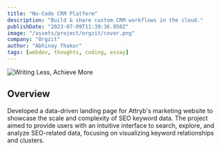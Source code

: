```yaml
---
title: "No-Code CRM Platform"
description: "Build & share custom CRM workflows in the cloud."
publishDate: "2023-07-09T11:39:36.050Z"
image: "/assets/project/orgzit/cover.png"
company: "Orgzit"
author: "Abhinay Thakur"
tags: [webdev, thoughts, coding, essay]
---
```


![Writing Less, Achieve More](/assets/project/orgzit/cover.png)


## Overview

Developed a data-driven landing page for Attryb's marketing website to showcase the scale and complexity of SEO keyword data. The project aimed to provide users with an intuitive interface to search, explore, and analyze SEO-related data, focusing on visualizing keyword relationships and clusters.

<p style="margin: auto -25rem !important"><img src="/assets/project/orgzit/raw/1.png" alt="Screenshot" class="project-screenshot"></p>
<p style="margin: auto -25rem !important"><img src="/assets/project/orgzit/raw/2.png" alt="Screenshot" class="project-screenshot"></p>
<p style="margin: auto -25rem !important"><img src="/assets/project/orgzit/raw/3.png" alt="Screenshot" class="project-screenshot"></p>
<p style="margin: auto -25rem !important"><img src="/assets/project/orgzit/raw/4.png" alt="Screenshot" class="project-screenshot"></p>
<p style="margin: auto -25rem !important"><img src="/assets/project/orgzit/raw/5.png" alt="Screenshot" class="project-screenshot"></p>
<p style="margin: auto -25rem !important"><img src="/assets/project/orgzit/raw/6.png" alt="Screenshot" class="project-screenshot"></p>
<p style="margin: auto -25rem !important"><img src="/assets/project/orgzit/raw/7.png" alt="Screenshot" class="project-screenshot"></p>
<p style="margin: auto -25rem !important"><img src="/assets/project/orgzit/raw/8.png" alt="Screenshot" class="project-screenshot"></p>
<p style="margin: auto -25rem !important"><img src="/assets/project/orgzit/raw/9.png" alt="Screenshot" class="project-screenshot"></p>
<p style="margin: auto -25rem !important"><img src="/assets/project/orgzit/raw/10.png" alt="Screenshot" class="project-screenshot"></p>
<p style="margin: auto -25rem !important"><img src="/assets/project/orgzit/raw/11.png" alt="Screenshot" class="project-screenshot"></p>
<p style="margin: auto -25rem !important"><img src="/assets/project/orgzit/raw/12.png" alt="Screenshot" class="project-screenshot"></p>
<p style="margin: auto -25rem !important"><img src="/assets/project/orgzit/raw/13.png" alt="Screenshot" class="project-screenshot"></p>
<p style="margin: auto -25rem !important"><img src="/assets/project/orgzit/raw/14.png" alt="Screenshot" class="project-screenshot"></p>
<p style="margin: auto -25rem !important"><img src="/assets/project/orgzit/raw/15.png" alt="Screenshot" class="project-screenshot"></p>
<p style="margin: auto -25rem !important"><img src="/assets/project/orgzit/raw/16.png" alt="Screenshot" class="project-screenshot"></p>
<p style="margin: auto -25rem !important"><img src="/assets/project/orgzit/raw/17.png" alt="Screenshot" class="project-screenshot"></p>
<p style="margin: auto -25rem !important"><img src="/assets/project/orgzit/raw/18.png" alt="Screenshot" class="project-screenshot"></p>
<p style="margin: auto -25rem !important"><img src="/assets/project/orgzit/raw/19.png" alt="Screenshot" class="project-screenshot"></p>
<p style="margin: auto -25rem !important"><img src="/assets/project/orgzit/raw/20.png" alt="Screenshot" class="project-screenshot"></p>
<p style="margin: auto -25rem !important"><img src="/assets/project/orgzit/raw/21.png" alt="Screenshot" class="project-screenshot"></p>
<p style="margin: auto -25rem !important"><img src="/assets/project/orgzit/raw/22.png" alt="Screenshot" class="project-screenshot"></p>
<p style="margin: auto -25rem !important"><img src="/assets/project/orgzit/raw/23.png" alt="Screenshot" class="project-screenshot"></p>
<p style="margin: auto -25rem !important"><img src="/assets/project/orgzit/raw/24.png" alt="Screenshot" class="project-screenshot"></p>
<p style="margin: auto -25rem !important"><img src="/assets/project/orgzit/raw/25.png" alt="Screenshot" class="project-screenshot"></p>
<p style="margin: auto -25rem !important"><img src="/assets/project/orgzit/raw/26.png" alt="Screenshot" class="project-screenshot"></p>
<p style="margin: auto -25rem !important"><img src="/assets/project/orgzit/raw/27.png" alt="Screenshot" class="project-screenshot"></p>
<p style="margin: auto -25rem !important"><img src="/assets/project/orgzit/raw/28.png" alt="Screenshot" class="project-screenshot"></p>
<p style="margin: auto -25rem !important"><img src="/assets/project/orgzit/raw/29.png" alt="Screenshot" class="project-screenshot"></p>
<p style="margin: auto -25rem !important"><img src="/assets/project/orgzit/raw/30.png" alt="Screenshot" class="project-screenshot"></p>
<p style="margin: auto -25rem !important"><img src="/assets/project/orgzit/raw/31.png" alt="Screenshot" class="project-screenshot"></p>
<p style="margin: auto -25rem !important"><img src="/assets/project/orgzit/raw/32.png" alt="Screenshot" class="project-screenshot"></p>
<p style="margin: auto -25rem !important"><img src="/assets/project/orgzit/raw/33.png" alt="Screenshot" class="project-screenshot"></p>
<p style="margin: auto -25rem !important"><img src="/assets/project/orgzit/raw/34.png" alt="Screenshot" class="project-screenshot"></p>
<p style="margin: auto -25rem !important"><img src="/assets/project/orgzit/raw/35.png" alt="Screenshot" class="project-screenshot"></p>
<p style="margin: auto -25rem !important"><img src="/assets/project/orgzit/raw/36.png" alt="Screenshot" class="project-screenshot"></p>
<p style="margin: auto -25rem !important"><img src="/assets/project/orgzit/raw/37.png" alt="Screenshot" class="project-screenshot"></p>
<p style="margin: auto -25rem !important"><img src="/assets/project/orgzit/raw/38.png" alt="Screenshot" class="project-screenshot"></p>
<p style="margin: auto -25rem !important"><img src="/assets/project/orgzit/raw/39.png" alt="Screenshot" class="project-screenshot"></p>
<p style="margin: auto -25rem !important"><img src="/assets/project/orgzit/raw/40.png" alt="Screenshot" class="project-screenshot"></p>
<p style="margin: auto -25rem !important"><img src="/assets/project/orgzit/raw/41.png" alt="Screenshot" class="project-screenshot"></p>
<p style="margin: auto -25rem !important"><img src="/assets/project/orgzit/raw/42.png" alt="Screenshot" class="project-screenshot"></p>
<p style="margin: auto -25rem !important"><img src="/assets/project/orgzit/raw/43.png" alt="Screenshot" class="project-screenshot"></p>
<p style="margin: auto -25rem !important"><img src="/assets/project/orgzit/raw/44.png" alt="Screenshot" class="project-screenshot"></p>
<p style="margin: auto -25rem !important"><img src="/assets/project/orgzit/raw/45.png" alt="Screenshot" class="project-screenshot"></p>
<p style="margin: auto -25rem !important"><img src="/assets/project/orgzit/raw/46.png" alt="Screenshot" class="project-screenshot"></p>
<p style="margin: auto -25rem !important"><img src="/assets/project/orgzit/raw/47.png" alt="Screenshot" class="project-screenshot"></p>
<p style="margin: auto -25rem !important"><img src="/assets/project/orgzit/raw/48.png" alt="Screenshot" class="project-screenshot"></p>
<p style="margin: auto -25rem !important"><img src="/assets/project/orgzit/raw/49.png" alt="Screenshot" class="project-screenshot"></p>
<p style="margin: auto -25rem !important"><img src="/assets/project/orgzit/raw/50.png" alt="Screenshot" class="project-screenshot"></p>
<p style="margin: auto -25rem !important"><img src="/assets/project/orgzit/raw/51.png" alt="Screenshot" class="project-screenshot"></p>
<p style="margin: auto -25rem !important"><img src="/assets/project/orgzit/raw/52.png" alt="Screenshot" class="project-screenshot"></p>
<p style="margin: auto -25rem !important"><img src="/assets/project/orgzit/raw/53.png" alt="Screenshot" class="project-screenshot"></p>
<p style="margin: auto -25rem !important"><img src="/assets/project/orgzit/raw/54.png" alt="Screenshot" class="project-screenshot"></p>
<p style="margin: auto -25rem !important"><img src="/assets/project/orgzit/raw/55.png" alt="Screenshot" class="project-screenshot"></p>
<p style="margin: auto -25rem !important"><img src="/assets/project/orgzit/raw/56.png" alt="Screenshot" class="project-screenshot"></p>
<p style="margin: auto -25rem !important"><img src="/assets/project/orgzit/raw/57.png" alt="Screenshot" class="project-screenshot"></p>
<p style="margin: auto -25rem !important"><img src="/assets/project/orgzit/raw/58.png" alt="Screenshot" class="project-screenshot"></p>
<p style="margin: auto -25rem !important"><img src="/assets/project/orgzit/raw/59.png" alt="Screenshot" class="project-screenshot"></p>
<p style="margin: auto -25rem !important"><img src="/assets/project/orgzit/raw/60.png" alt="Screenshot" class="project-screenshot"></p>
<p style="margin: auto -25rem !important"><img src="/assets/project/orgzit/raw/61.png" alt="Screenshot" class="project-screenshot"></p>
<p style="margin: auto -25rem !important"><img src="/assets/project/orgzit/raw/62.png" alt="Screenshot" class="project-screenshot"></p>
<p style="margin: auto -25rem !important"><img src="/assets/project/orgzit/raw/63.png" alt="Screenshot" class="project-screenshot"></p>
<p style="margin: auto -25rem !important"><img src="/assets/project/orgzit/raw/64.png" alt="Screenshot" class="project-screenshot"></p>
<p style="margin: auto -25rem !important"><img src="/assets/project/orgzit/raw/65.png" alt="Screenshot" class="project-screenshot"></p>
<p style="margin: auto -25rem !important"><img src="/assets/project/orgzit/raw/66.png" alt="Screenshot" class="project-screenshot"></p>
<p style="margin: auto -25rem !important"><img src="/assets/project/orgzit/raw/67.png" alt="Screenshot" class="project-screenshot"></p>
<p style="margin: auto -25rem !important"><img src="/assets/project/orgzit/raw/68.png" alt="Screenshot" class="project-screenshot"></p>
<p style="margin: auto -25rem !important"><img src="/assets/project/orgzit/raw/69.png" alt="Screenshot" class="project-screenshot"></p>
<p style="margin: auto -25rem !important"><img src="/assets/project/orgzit/raw/70.png" alt="Screenshot" class="project-screenshot"></p>
<p style="margin: auto -25rem !important"><img src="/assets/project/orgzit/raw/71.png" alt="Screenshot" class="project-screenshot"></p>
<p style="margin: auto -25rem !important"><img src="/assets/project/orgzit/raw/72.png" alt="Screenshot" class="project-screenshot"></p>
<p style="margin: auto -25rem !important"><img src="/assets/project/orgzit/raw/73.png" alt="Screenshot" class="project-screenshot"></p>
<p style="margin: auto -25rem !important"><img src="/assets/project/orgzit/raw/74.png" alt="Screenshot" class="project-screenshot"></p>
<p style="margin: auto -25rem !important"><img src="/assets/project/orgzit/raw/75.png" alt="Screenshot" class="project-screenshot"></p>
<p style="margin: auto -25rem !important"><img src="/assets/project/orgzit/raw/76.png" alt="Screenshot" class="project-screenshot"></p>
<p style="margin: auto -25rem !important"><img src="/assets/project/orgzit/raw/77.png" alt="Screenshot" class="project-screenshot"></p>
<p style="margin: auto -25rem !important"><img src="/assets/project/orgzit/raw/78.png" alt="Screenshot" class="project-screenshot"></p>
<p style="margin: auto -25rem !important"><img src="/assets/project/orgzit/raw/79.png" alt="Screenshot" class="project-screenshot"></p>
<p style="margin: auto -25rem !important"><img src="/assets/project/orgzit/raw/80.png" alt="Screenshot" class="project-screenshot"></p>
<p style="margin: auto -25rem !important"><img src="/assets/project/orgzit/raw/81.png" alt="Screenshot" class="project-screenshot"></p>
<p style="margin: auto -25rem !important"><img src="/assets/project/orgzit/raw/82.png" alt="Screenshot" class="project-screenshot"></p>
<p style="margin: auto -25rem !important"><img src="/assets/project/orgzit/raw/83.png" alt="Screenshot" class="project-screenshot"></p>
<p style="margin: auto -25rem !important"><img src="/assets/project/orgzit/raw/84.png" alt="Screenshot" class="project-screenshot"></p>
<p style="margin: auto -25rem !important"><img src="/assets/project/orgzit/raw/85.png" alt="Screenshot" class="project-screenshot"></p>
<p style="margin: auto -25rem !important"><img src="/assets/project/orgzit/raw/86.png" alt="Screenshot" class="project-screenshot"></p>
<p style="margin: auto -25rem !important"><img src="/assets/project/orgzit/raw/87.png" alt="Screenshot" class="project-screenshot"></p>
<p style="margin: auto -25rem !important"><img src="/assets/project/orgzit/raw/88.png" alt="Screenshot" class="project-screenshot"></p>
<p style="margin: auto -25rem !important"><img src="/assets/project/orgzit/raw/89.png" alt="Screenshot" class="project-screenshot"></p>
<p style="margin: auto -25rem !important"><img src="/assets/project/orgzit/raw/90.png" alt="Screenshot" class="project-screenshot"></p>
<p style="margin: auto -25rem !important"><img src="/assets/project/orgzit/raw/91.png" alt="Screenshot" class="project-screenshot"></p>
<p style="margin: auto -25rem !important"><img src="/assets/project/orgzit/raw/92.png" alt="Screenshot" class="project-screenshot"></p>
<p style="margin: auto -25rem !important"><img src="/assets/project/orgzit/raw/93.png" alt="Screenshot" class="project-screenshot"></p>
<p style="margin: auto -25rem !important"><img src="/assets/project/orgzit/raw/94.png" alt="Screenshot" class="project-screenshot"></p>
<p style="margin: auto -25rem !important"><img src="/assets/project/orgzit/raw/95.png" alt="Screenshot" class="project-screenshot"></p>
<p style="margin: auto -25rem !important"><img src="/assets/project/orgzit/raw/96.png" alt="Screenshot" class="project-screenshot"></p>
<p style="margin: auto -25rem !important"><img src="/assets/project/orgzit/raw/97.png" alt="Screenshot" class="project-screenshot"></p>
<p style="margin: auto -25rem !important"><img src="/assets/project/orgzit/raw/98.png" alt="Screenshot" class="project-screenshot"></p>
<p style="margin: auto -25rem !important"><img src="/assets/project/orgzit/raw/99.png" alt="Screenshot" class="project-screenshot"></p>
<p style="margin: auto -25rem !important"><img src="/assets/project/orgzit/raw/100.png" alt="Screenshot" class="project-screenshot"></p>
<p style="margin: auto -25rem !important"><img src="/assets/project/orgzit/raw/101.png" alt="Screenshot" class="project-screenshot"></p>
<p style="margin: auto -25rem !important"><img src="/assets/project/orgzit/raw/102.png" alt="Screenshot" class="project-screenshot"></p>
<p style="margin: auto -25rem !important"><img src="/assets/project/orgzit/raw/103.png" alt="Screenshot" class="project-screenshot"></p>
<p style="margin: auto -25rem !important"><img src="/assets/project/orgzit/raw/104.png" alt="Screenshot" class="project-screenshot"></p>
<p style="margin: auto -25rem !important"><img src="/assets/project/orgzit/raw/105.png" alt="Screenshot" class="project-screenshot"></p>
<p style="margin: auto -25rem !important"><img src="/assets/project/orgzit/raw/106.png" alt="Screenshot" class="project-screenshot"></p>
<p style="margin: auto -25rem !important"><img src="/assets/project/orgzit/raw/107.png" alt="Screenshot" class="project-screenshot"></p>
<p style="margin: auto -25rem !important"><img src="/assets/project/orgzit/raw/108.png" alt="Screenshot" class="project-screenshot"></p>
<p style="margin: auto -25rem !important"><img src="/assets/project/orgzit/raw/109.png" alt="Screenshot" class="project-screenshot"></p>
<p style="margin: auto -25rem !important"><img src="/assets/project/orgzit/raw/110.png" alt="Screenshot" class="project-screenshot"></p>
<p style="margin: auto -25rem !important"><img src="/assets/project/orgzit/raw/111.png" alt="Screenshot" class="project-screenshot"></p>
<p style="margin: auto -25rem !important"><img src="/assets/project/orgzit/raw/112.png" alt="Screenshot" class="project-screenshot"></p>
<p style="margin: auto -25rem !important"><img src="/assets/project/orgzit/raw/113.png" alt="Screenshot" class="project-screenshot"></p>
<p style="margin: auto -25rem !important"><img src="/assets/project/orgzit/raw/114.png" alt="Screenshot" class="project-screenshot"></p>
<p style="margin: auto -25rem !important"><img src="/assets/project/orgzit/raw/115.png" alt="Screenshot" class="project-screenshot"></p>
<p style="margin: auto -25rem !important"><img src="/assets/project/orgzit/raw/116.png" alt="Screenshot" class="project-screenshot"></p>
<p style="margin: auto -25rem !important"><img src="/assets/project/orgzit/raw/117.png" alt="Screenshot" class="project-screenshot"></p>
<p style="margin: auto -25rem !important"><img src="/assets/project/orgzit/raw/118.png" alt="Screenshot" class="project-screenshot"></p>
<p style="margin: auto -25rem !important"><img src="/assets/project/orgzit/raw/119.png" alt="Screenshot" class="project-screenshot"></p>
<p style="margin: auto -25rem !important"><img src="/assets/project/orgzit/raw/120.png" alt="Screenshot" class="project-screenshot"></p>